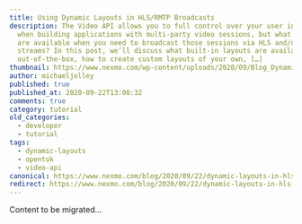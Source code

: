 ```yaml
---
title: Using Dynamic Layouts in HLS/RMTP Broadcasts
description: The Video API allows you to full control over your user interface
  when building applications with multi-party video sessions, but what options
  are available when you need to broadcast those sessions via HLS and/or RMTP
  streams? In this post, we’ll discuss what built-in layouts are available
  out-of-the-box, how to create custom layouts of your own, […]
thumbnail: https://www.nexmo.com/wp-content/uploads/2020/09/Blog_Dynamic-Layouts_Video_1200x600.png
author: michaeljolley
published: true
published_at: 2020-09-22T13:00:32
comments: true
category: tutorial
old_categories:
  - developer
  - tutorial
tags:
  - dynamic-layouts
  - opentok
  - video-api
canonical: https://www.nexmo.com/blog/2020/09/22/dynamic-layouts-in-hls-rmtp-broadcasts-with-the-video-api-dr
redirect: https://www.nexmo.com/blog/2020/09/22/dynamic-layouts-in-hls-rmtp-broadcasts-with-the-video-api-dr
---
```

Content to be migrated...